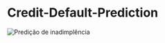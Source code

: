 # Credit-Default-Prediction
![Predição de inadimplência](images/Gemini_Generated_Image_ygd2wnygd2wnygd2.png)
